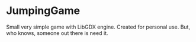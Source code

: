 # JumpingGame
Small very simple game with LibGDX engine. Created for personal use. But, who knows, someone out there is need it.
